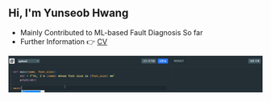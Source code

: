 ## Hi, I'm Yunseob Hwang

- Mainly Contributed to ML-based Fault Diagnosis So far
- Further Information 👉 [CV](https://github.com/YunseobHwang/CV)

<p align="center">
     <img alt="profile" src="./images/profile.gif"
          width=2000 />
</p>
